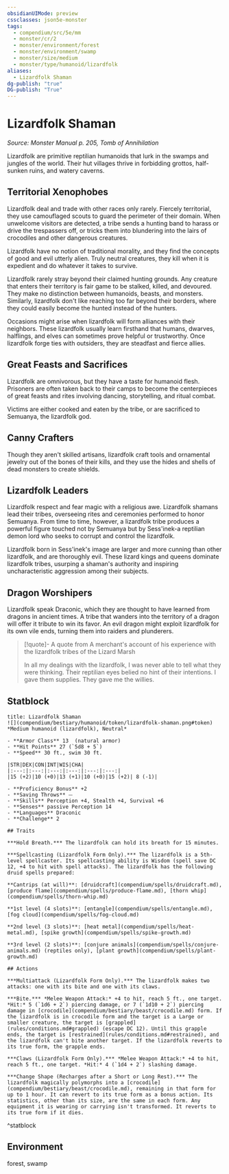 ```yaml
---
obsidianUIMode: preview
cssclasses: json5e-monster
tags:
  - compendium/src/5e/mm
  - monster/cr/2
  - monster/environment/forest
  - monster/environment/swamp
  - monster/size/medium
  - monster/type/humanoid/lizardfolk
aliases:
  - Lizardfolk Shaman
dg-publish: "true"
DG-publish: "True"
---
```

# Lizardfolk Shaman
*Source: Monster Manual p. 205, Tomb of Annihilation*  

Lizardfolk are primitive reptilian humanoids that lurk in the swamps and jungles of the world. Their hut villages thrive in forbidding grottos, half-sunken ruins, and watery caverns.

## Territorial Xenophobes

Lizardfolk deal and trade with other races only rarely. Fiercely territorial, they use camouflaged scouts to guard the perimeter of their domain. When unwelcome visitors are detected, a tribe sends a hunting band to harass or drive the trespassers off, or tricks them into blundering into the lairs of crocodiles and other dangerous creatures.

Lizardfolk have no notion of traditional morality, and they find the concepts of good and evil utterly alien. Truly neutral creatures, they kill when it is expedient and do whatever it takes to survive.

Lizardfolk rarely stray beyond their claimed hunting grounds. Any creature that enters their territory is fair game to be stalked, killed, and devoured. They make no distinction between humanoids, beasts, and monsters. Similarly, lizardfolk don't like reaching too far beyond their borders, where they could easily become the hunted instead of the hunters.

Occasions might arise when lizardfolk will form alliances with their neighbors. These lizardfolk usually learn firsthand that humans, dwarves, halflings, and elves can sometimes prove helpful or trustworthy. Once lizardfolk forge ties with outsiders, they are steadfast and fierce allies.

## Great Feasts and Sacrifices

Lizardfolk are omnivorous, but they have a taste for humanoid flesh. Prisoners are often taken back to their camps to become the centerpieces of great feasts and rites involving dancing, storytelling, and ritual combat.

Victims are either cooked and eaten by the tribe, or are sacrificed to Semuanya, the lizardfolk god.

## Canny Crafters

Though they aren't skilled artisans, lizardfolk craft tools and ornamental jewelry out of the bones of their kills, and they use the hides and shells of dead monsters to create shields.

## Lizardfolk Leaders

Lizardfolk respect and fear magic with a religious awe. Lizardfolk shamans lead their tribes, overseeing rites and ceremonies performed to honor Semuanya. From time to time, however, a lizardfolk tribe produces a powerful figure touched not by Semuanya but by Sess'inek-a reptilian demon lord who seeks to corrupt and control the lizardfolk.

Lizardfolk born in Sess'inek's image are larger and more cunning than other lizardfolk, and are thoroughly evil. These lizard kings and queens dominate lizardfolk tribes, usurping a shaman's authority and inspiring uncharacteristic aggression among their subjects.

## Dragon Worshipers

Lizardfolk speak Draconic, which they are thought to have learned from dragons in ancient times. A tribe that wanders into the territory of a dragon will offer it tribute to win its favor. An evil dragon might exploit lizardfolk for its own vile ends, turning them into raiders and plunderers.

> [!quote]- A quote from A merchant's account of his experience with the lizardfolk tribes of the Lizard Marsh  
> 
> In all my dealings with the lizardfolk, I was never able to tell what they were thinking. Their reptilian eyes belied no hint of their intentions. I gave them supplies. They gave me the willies.


## Statblock

```ad-statblock
title: Lizardfolk Shaman
![](compendium/bestiary/humanoid/token/lizardfolk-shaman.png#token)
*Medium humanoid (lizardfolk), Neutral*

- **Armor Class** 13  (natural armor)
- **Hit Points** 27 (`5d8 + 5`)
- **Speed** 30 ft., swim 30 ft.

|STR|DEX|CON|INT|WIS|CHA|
|:---:|:---:|:---:|:---:|:---:|:---:|
|15 (+2)|10 (+0)|13 (+1)|10 (+0)|15 (+2)| 8 (-1)|

- **Proficiency Bonus** +2
- **Saving Throws** ⏤
- **Skills** Perception +4, Stealth +4, Survival +6
- **Senses** passive Perception 14
- **Languages** Draconic
- **Challenge** 2

## Traits

***Hold Breath.*** The lizardfolk can hold its breath for 15 minutes.

***Spellcasting (Lizardfolk Form Only).*** The lizardfolk is a 5th-level spellcaster. Its spellcasting ability is Wisdom (spell save DC 12, +4 to hit with spell attacks). The lizardfolk has the following druid spells prepared:

**Cantrips (at will)**: [druidcraft](compendium/spells/druidcraft.md), [produce flame](compendium/spells/produce-flame.md), [thorn whip](compendium/spells/thorn-whip.md)

**1st level (4 slots)**: [entangle](compendium/spells/entangle.md), [fog cloud](compendium/spells/fog-cloud.md)

**2nd level (3 slots)**: [heat metal](compendium/spells/heat-metal.md), [spike growth](compendium/spells/spike-growth.md)

**3rd level (2 slots)**: [conjure animals](compendium/spells/conjure-animals.md) (reptiles only), [plant growth](compendium/spells/plant-growth.md)

## Actions

***Multiattack (Lizardfolk Form Only).*** The lizardfolk makes two attacks: one with its bite and one with its claws.

***Bite.*** *Melee Weapon Attack:* +4 to hit, reach 5 ft., one target. *Hit:* 5 (`1d6 + 2`) piercing damage, or 7 (`1d10 + 2`) piercing damage in [crocodile](compendium/bestiary/beast/crocodile.md) form. If the lizardfolk is in crocodile form and the target is a Large or smaller creature, the target is [grappled](rules/conditions.md#grappled) (escape DC 12). Until this grapple ends, the target is [restrained](rules/conditions.md#restrained), and the lizardfolk can't bite another target. If the lizardfolk reverts to its true form, the grapple ends.

***Claws (Lizardfolk Form Only).*** *Melee Weapon Attack:* +4 to hit, reach 5 ft., one target. *Hit:* 4 (`1d4 + 2`) slashing damage.

***Change Shape (Recharges after a Short or Long Rest).*** The lizardfolk magically polymorphs into a [crocodile](compendium/bestiary/beast/crocodile.md), remaining in that form for up to 1 hour. It can revert to its true form as a bonus action. Its statistics, other than its size, are the same in each form. Any equipment it is wearing or carrying isn't transformed. It reverts to its true form if it dies.
```
^statblock

## Environment

forest, swamp
